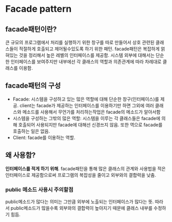 # Facade pattern

## facade패턴이란?
큰 규모의 프로그램에서 처리를 실행하기 위한 창구를 따로 만들어서 상호 관련된 클래스들이 적절하게 호출되고 제어될수있도록 하기 위한 패턴. facade패턴은 복잡하게 얽혀있는 것을 정리해서 높은 레벨의 인터페이스를 제공함. 시스템 외부에 대해서는 단순한 인터페이스를 보여주지만 내부에선 각 클래스의 역할과 의존관계에 따라 차례대로 클래스를 이용함. 

## facade패턴의 구성
- Facade: 시스템을 구성하고 있는 많은 역할에 대해 단순한 창구(인터페이스)를 제공. client는 facade가 제공하는 인터페이스를 이용하기만 하면 그외에 여러 클래스와 메소드를 사용해서 무언가를 처리하는작업은 facade의 메소드가 알아서함
- 시스템을 구성하는 그밖의 많은 역할: 시스템을 이루는 각 클래스들은 facade에 의해 호출되어 사용되지만 facade에 대해선 신경쓰지 않음. 또한 역으로 facade를 호출하는 일은 없음.
- Client: facade를 이용하는 역할.

## 왜 사용함?
**인터페이스를 적게 하기 위해**. facade패턴을 통해 많은 클래스의 관계와 사용법을 적은 인터페이스로 제공함으로써 프로그램의 복잡성을 줄이고 외부와의 결합력을 낮춤.  

### public 메소드 사용시 주의할점
public메소드가 많다는 의미는 그만큼 외부에 노출되는 인터페이스가 많다는 뜻. 따라서 public메소드가 많을수록 외부와의 결합력이 높아지기 때문에 클래스 내부를 수정하기 힘듬. 
